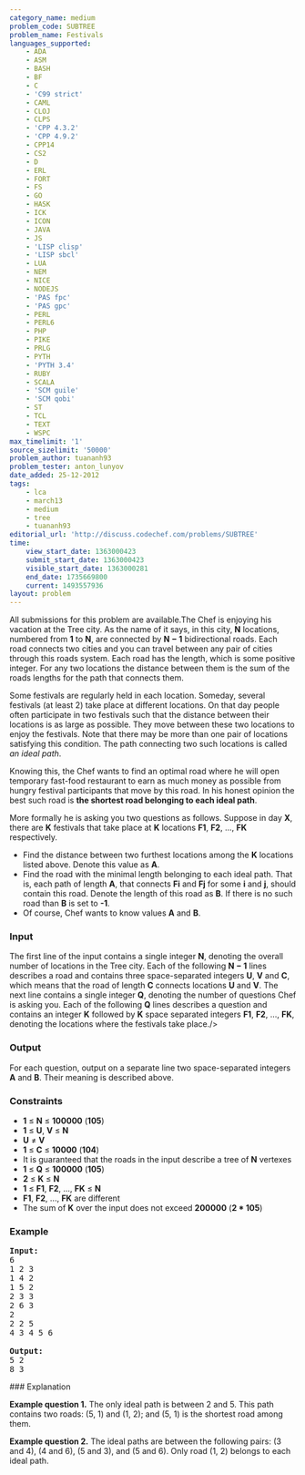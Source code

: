 ```yaml
---
category_name: medium
problem_code: SUBTREE
problem_name: Festivals
languages_supported:
    - ADA
    - ASM
    - BASH
    - BF
    - C
    - 'C99 strict'
    - CAML
    - CLOJ
    - CLPS
    - 'CPP 4.3.2'
    - 'CPP 4.9.2'
    - CPP14
    - CS2
    - D
    - ERL
    - FORT
    - FS
    - GO
    - HASK
    - ICK
    - ICON
    - JAVA
    - JS
    - 'LISP clisp'
    - 'LISP sbcl'
    - LUA
    - NEM
    - NICE
    - NODEJS
    - 'PAS fpc'
    - 'PAS gpc'
    - PERL
    - PERL6
    - PHP
    - PIKE
    - PRLG
    - PYTH
    - 'PYTH 3.4'
    - RUBY
    - SCALA
    - 'SCM guile'
    - 'SCM qobi'
    - ST
    - TCL
    - TEXT
    - WSPC
max_timelimit: '1'
source_sizelimit: '50000'
problem_author: tuananh93
problem_tester: anton_lunyov
date_added: 25-12-2012
tags:
    - lca
    - march13
    - medium
    - tree
    - tuananh93
editorial_url: 'http://discuss.codechef.com/problems/SUBTREE'
time:
    view_start_date: 1363000423
    submit_start_date: 1363000423
    visible_start_date: 1363000281
    end_date: 1735669800
    current: 1493557936
layout: problem
---
```

All submissions for this problem are available.The Chef is enjoying his vacation at the Tree city. As the name of it says, in this city, **N** locations, numbered from **1** to **N**, are connected by **N − 1** bidirectional roads. Each road connects two cities and you can travel between any pair of cities through this roads system. Each road has the length, which is some positive integer. For any two locations the distance between them is the sum of the roads lengths for the path that connects them.

Some festivals are regularly held in each location. Someday, several festivals (at least 2) take place at different locations. On that day people often participate in two festivals such that the distance between their locations is as large as possible. They move between these two locations to enjoy the festivals. Note that there may be more than one pair of locations satisfying this condition. The path connecting two such locations is called _an ideal path_.

Knowing this, the Chef wants to find an optimal road where he will open temporary fast-food restaurant to earn as much money as possible from hungry festival participants that move by this road. In his honest opinion the best such road is **the shortest road belonging to each ideal path**.

More formally he is asking you two questions as follows. Suppose in day **X**, there are **K** festivals that take place at **K** locations **F1**, **F2**, ..., **FK** respectively.

- Find the distance between two furthest locations among the **K** locations listed above. Denote this value as **A**.
- Find the road with the minimal length belonging to each ideal path. That is, each path of length **A**, that connects **Fi** and **Fj** for some **i** and **j**, should contain this road. Denote the length of this road as **B**. If there is no such road than **B** is set to **-1**.
- Of course, Chef wants to know values **A** and **B**.

### Input

The first line of the input contains a single integer **N**, denoting the overall number of locations in the Tree city. Each of the following **N − 1**  lines describes a road and contains three space-separated integers **U**, **V** and **C**, which means that the road of length **C** connects locations **U** and **V**.
 The next line contains a single integer **Q**, denoting the number of questions Chef is asking you. Each of the following **Q** lines describes a question and contains an integer **K** followed by **K** space separated integers **F1**, **F2**, ..., **FK**, denoting the locations where the festivals take place./>

### Output

For each question, output on a separate line two space-separated integers **A** and **B**. Their meaning is described above.

### Constraints

- **1** ≤ **N** ≤ **100000** (**105**)
- **1** ≤ **U**, **V** ≤ **N**
- **U** ≠ **V**
- **1** ≤ **C** ≤ **10000** (**104**)
- It is guaranteed that the roads in the input describe a tree of **N** vertexes
- **1** ≤ **Q** ≤ **100000** (**105**)
- **2** ≤ **K** ≤ **N**
- **1** ≤ **F1**, **F2**, ..., **FK** ≤ **N**
- **F1**, **F2**, ..., **FK** are different
- The sum of **K** over the input does not exceed **200000** (**2 \* 105**)

### Example

<pre>
<b>Input:</b>
6
1 2 3
1 4 2
1 5 2
2 3 3
2 6 3
2
2 2 5
4 3 4 5 6

<b>Output:</b>
5 2
8 3
</pre>### Explanation

**Example question 1.** The only ideal path is between 2 and 5. This path contains two roads: (5, 1) and (1, 2); and (5, 1) is the shortest road among them.

**Example question 2.** The ideal paths are between the following pairs: (3 and 4), (4 and 6), (5 and 3), and (5 and 6). Only road (1, 2) belongs to each ideal path.
